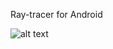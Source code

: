 Ray-tracer for Android

![alt text](https://github.com/PTPuscas/MobileRayTracer/blob/master/Example.png)
